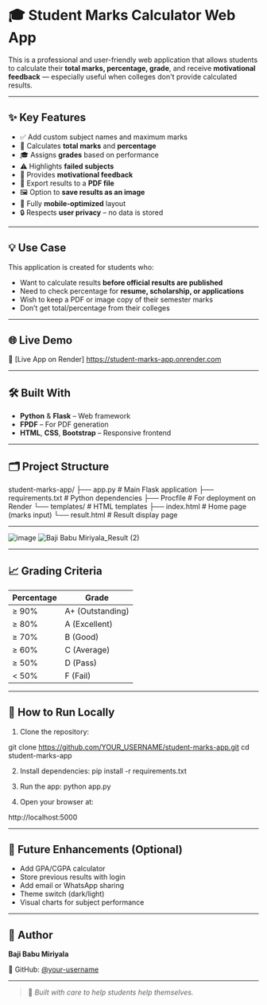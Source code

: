 # 🎓 Student Marks Calculator Web App

This is a professional and user-friendly web application that allows students to calculate their **total marks, percentage, grade**, and receive **motivational feedback** — especially useful when colleges don't provide calculated results.

---

## ✨ Key Features

- ✅ Add custom subject names and maximum marks
- 🧮 Calculates **total marks** and **percentage**
- 🎓 Assigns **grades** based on performance
- ⚠️ Highlights **failed subjects**
- 💬 Provides **motivational feedback**
- 📄 Export results to a **PDF file**
- 🖼️ Option to **save results as an image**
- 📱 Fully **mobile-optimized** layout
- 🔒 Respects **user privacy** – no data is stored

---

## 💡 Use Case

This application is created for students who:

- Want to calculate results **before official results are published**
- Need to check percentage for **resume, scholarship, or applications**
- Wish to keep a PDF or image copy of their semester marks
- Don’t get total/percentage from their colleges

---

## 🌐 Live Demo

🔗 [Live App on Render] https://student-marks-app.onrender.com  


---

## 🛠️ Built With

- **Python** & **Flask** – Web framework
- **FPDF** – For PDF generation
- **HTML**, **CSS**, **Bootstrap** – Responsive frontend

---

## 🗂️ Project Structure

student-marks-app/
├── app.py # Main Flask application
├── requirements.txt # Python dependencies
├── Procfile # For deployment on Render
└── templates/ # HTML templates
├── index.html # Home page (marks input)
└── result.html # Result display page


---

![image](https://github.com/user-attachments/assets/e2c0c932-8650-4fe9-91e6-00e99ef2a324)
![Baji Babu Miriyala_Result (2)](https://github.com/user-attachments/assets/933ab56d-685c-4873-8c79-b7bba5e48900)


---

## 📈 Grading Criteria

| Percentage | Grade           |
|------------|------------------|
| ≥ 90%      | A+ (Outstanding) |
| ≥ 80%      | A (Excellent)    |
| ≥ 70%      | B (Good)         |
| ≥ 60%      | C (Average)      |
| ≥ 50%      | D (Pass)         |
| < 50%      | F (Fail)         |

---

## 🔧 How to Run Locally

1. Clone the repository:

git clone https://github.com/YOUR_USERNAME/student-marks-app.git
cd student-marks-app



2. Install dependencies:
pip install -r requirements.txt


3. Run the app:
python app.py


4. Open your browser at:

http://localhost:5000



---

## 🧠 Future Enhancements (Optional)

- Add GPA/CGPA calculator
- Store previous results with login
- Add email or WhatsApp sharing
- Theme switch (dark/light)
- Visual charts for subject performance

---

## 👤 Author

**Baji Babu Miriyala**  
 
🔗 GitHub: [@your-username](https://github.com/Baji692)

---

> 💬 _Built with care to help students help themselves._


